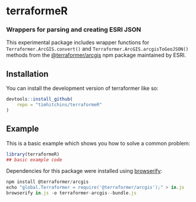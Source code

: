 # terraformeR

### Wrappers for parsing and creating ESRI JSON

<!-- badges: start -->
<!-- badges: end -->

This experimental package includes wrapper functions for `Terraformer.ArcGIS.convert()` and `Terraformer.ArcGIS.arcgisToGeoJSON()` methods from the [@terraformer/arcgis](https://www.npmjs.com/package/@terraformer/arcgis) npm package maintained by ESRI.

## Installation

You can install the development version of terraformer like so:

```r
devtools::install_github(
    repo = "timhitchins/terraformeR"
)
```

## Example

This is a basic example which shows you how to solve a common problem:

```r
library(terraformeR)
## basic example code
```

Dependencies for this package were installed using [browserify](https://browserify.org/):

```js
npm install @terraformer/arcgis
echo "global.Terraformer = require('@terraformer/arcgis');" > in.js
browserify in.js -o terraformer-arcgis--bundle.js
```
